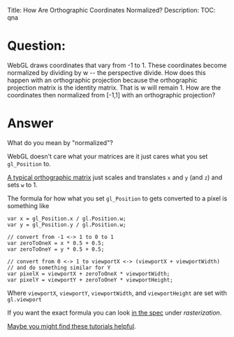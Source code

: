 Title: How Are Orthographic Coordinates Normalized?
Description:
TOC: qna

# Question:

WebGL draws coordinates that vary from -1 to 1. These coordinates become normalized by dividing by w -- the perspective divide. How does this happen with an orthographic projection because the orthographic projection matrix is the identity matrix. That is w will remain 1. How are the coordinates then normalized from [-1,1] with an orthographic projection? 

# Answer

What do you mean by "normalized"?

WebGL doesn't care what your matrices are it just cares what you set `gl_Position` to.

[A typical orthographic matrix](http://webglfundamentals.org/webgl/lessons/webgl-3d-orthographic.html) just scales and translates `x` and `y` (and `z`) and sets `w` to 1.

The formula for how what you set `gl_Position` to gets converted to a pixel is something like

    var x = gl_Position.x / gl.Position.w;
    var y = gl_Position.y / gl.Position.w;

    // convert from -1 <-> 1 to 0 to 1
    var zeroToOneX = x * 0.5 + 0.5;
    var zeroToOneY = y * 0.5 + 0.5;

    // convert from 0 <-> 1 to viewportX <-> (viewportX + viewportWidth)
    // and do something similar for Y
    var pixelX = viewportX + zeroToOneX * viewportWidth;
    var pixelY = viewportY + zeroToOneY * viewportHeight;

Where `viewportX`, `viewportY`, `viewportWidth`, and `viewportHeight` are set with `gl.viewport`

If you want the exact formula you can look [in the spec](https://www.khronos.org/registry/gles/specs/2.0/es_full_spec_2.0.25.pdf) under *rasterization*.

[Maybe you might find these tutorials helpful](http://webglfundamentals.org).
